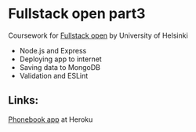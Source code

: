 # Fullstack open part3
Coursework for [Fullstack open](https://fullstackopen.com/en/part3) by University of Helsinki
- Node.js and Express
- Deploying app to internet
- Saving data to MongoDB
- Validation and ESLint

## Links:
[Phonebook app](https://afternoon-ravine-11338.herokuapp.com/) at Heroku
